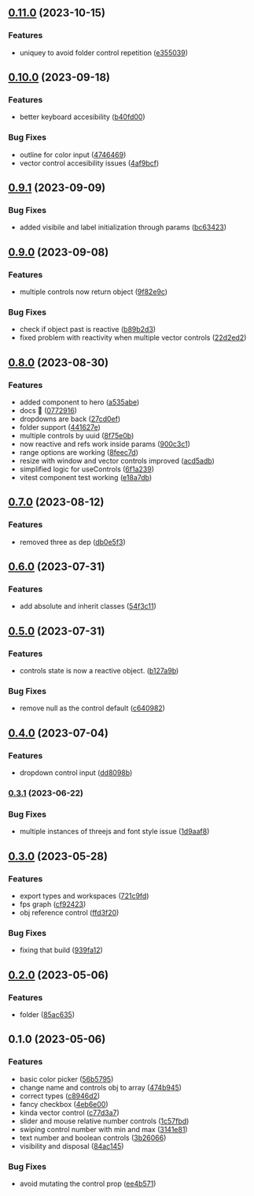 

## [0.11.0](https://github.com/Tresjs/leches/compare/0.10.0...0.11.0) (2023-10-15)


### Features

* uniquey to avoid folder control repetition ([e355039](https://github.com/Tresjs/leches/commit/e355039cb214d80bac94986024965ecb30c87cc1))

## [0.10.0](https://github.com/Tresjs/leches/compare/0.9.1...0.10.0) (2023-09-18)


### Features

* better keyboard accesibility ([b40fd00](https://github.com/Tresjs/leches/commit/b40fd00bd09900552ea1669e79b9feee4152fd27))


### Bug Fixes

* outline for color input ([4746469](https://github.com/Tresjs/leches/commit/47464693059c62e9ff4b1d2b2c1781b68b0a37b4))
* vector control accesibility issues ([4af9bcf](https://github.com/Tresjs/leches/commit/4af9bcf16b72fd336233a43f67245c627dbc9386))

## [0.9.1](https://github.com/Tresjs/leches/compare/0.9.0...0.9.1) (2023-09-09)


### Bug Fixes

* added visibile and label initialization through params ([bc63423](https://github.com/Tresjs/leches/commit/bc634233f2389273cf5c2e6e1e25177460ba5c1e))

## [0.9.0](https://github.com/Tresjs/leches/compare/0.8.0...0.9.0) (2023-09-08)


### Features

* multiple controls now return object ([9f82e9c](https://github.com/Tresjs/leches/commit/9f82e9caf37ced8365a1b356ed5455fb59443e0f))


### Bug Fixes

* check if object past is reactive ([b89b2d3](https://github.com/Tresjs/leches/commit/b89b2d3c3baf45c3960e87c5f3cdfc123146710e))
* fixed problem with reactivity when multiple vector controls ([22d2ed2](https://github.com/Tresjs/leches/commit/22d2ed22e2b6264653efb1610388b62ac35d829d))

## [0.8.0](https://github.com/Tresjs/leches/compare/0.7.0...0.8.0) (2023-08-30)


### Features

* added component to hero ([a535abe](https://github.com/Tresjs/leches/commit/a535abeb3699e448b8b4f5127a7bd5e279977f79))
* docs 🍰 ([0772916](https://github.com/Tresjs/leches/commit/07729164cb567f4fc0adf49e41ca76276995f9b8))
* dropdowns are back ([27cd0ef](https://github.com/Tresjs/leches/commit/27cd0effbadb29d04fb6e270178c407e350f5759))
* folder support ([441627e](https://github.com/Tresjs/leches/commit/441627ebe3f75b1235d55821f24b67e3113fc235))
* multiple controls by uuid ([8f75e0b](https://github.com/Tresjs/leches/commit/8f75e0b40ec8dd391629b300dd2b5e59fcd2db73))
* now reactive and refs work inside params ([900c3c1](https://github.com/Tresjs/leches/commit/900c3c1ab58941437abba70c8fe84204b5cb645f))
* range options are working ([8feec7d](https://github.com/Tresjs/leches/commit/8feec7de13499cce406dbc2ae3135996d22acee3))
* resize with window and vector controls improved ([acd5adb](https://github.com/Tresjs/leches/commit/acd5adb956e0b3cff862e9506662165638381d4d))
* simplified logic for useControls ([6f1a239](https://github.com/Tresjs/leches/commit/6f1a2390e1861baff0caf5a6b374393372808e5b))
* vitest component test working ([e18a7db](https://github.com/Tresjs/leches/commit/e18a7db4ff80cf1a6f7f3865d19234d1ef808a7a))

## [0.7.0](https://github.com/Tresjs/leches/compare/0.6.0...0.7.0) (2023-08-12)


### Features

* removed three as dep ([db0e5f3](https://github.com/Tresjs/leches/commit/db0e5f34f208de97e01ef57300d1519bcdf5916a))

## [0.6.0](https://github.com/Tresjs/leches/compare/0.5.0...0.6.0) (2023-07-31)


### Features

* add absolute and inherit classes ([54f3c11](https://github.com/Tresjs/leches/commit/54f3c11b88291764959f6cfeaa4a09669a6f8cea))

## [0.5.0](https://github.com/Tresjs/leches/compare/0.4.0...0.5.0) (2023-07-31)


### Features

* controls state is now a reactive object. ([b127a9b](https://github.com/Tresjs/leches/commit/b127a9bbb71e7c95dfdaf9c082f9002c285d0fd5))


### Bug Fixes

* remove null as the control default ([c640982](https://github.com/Tresjs/leches/commit/c6409827d9b1b28e39c350dd6bc50afe7ffac53f))

## [0.4.0](https://github.com/Tresjs/leches/compare/0.3.1...0.4.0) (2023-07-04)


### Features

* dropdown control input ([dd8098b](https://github.com/Tresjs/leches/commit/dd8098bd15c1daca7d1aa9932d4edb12f7bea2b7))

### [0.3.1](https://github.com/Tresjs/leches/compare/0.3.0...0.3.1) (2023-06-22)


### Bug Fixes

* multiple instances of threejs and font style issue ([1d9aaf8](https://github.com/Tresjs/leches/commit/1d9aaf88c3060c3642904b79a2538c84d90ad5eb))

## [0.3.0](https://github.com/Tresjs/leches/compare/0.2.0...0.3.0) (2023-05-28)


### Features

* export types and workspaces ([721c9fd](https://github.com/Tresjs/leches/commit/721c9fd4bb859da73602bfc7b1bc17903e4efc01))
* fps graph ([cf92423](https://github.com/Tresjs/leches/commit/cf924237772c3cb9a9a9fc77ee9edd2d7d05ca88))
* obj reference control ([ffd3f20](https://github.com/Tresjs/leches/commit/ffd3f2048ad58f5dd6c6db8f6e925e32cadbcd13))


### Bug Fixes

* fixing that build ([939fa12](https://github.com/Tresjs/leches/commit/939fa12fb28495d31fc6d1271e28ca50fd582356))

## [0.2.0](https://github.com/Tresjs/leches/compare/0.1.0...0.2.0) (2023-05-06)


### Features

* folder ([85ac635](https://github.com/Tresjs/leches/commit/85ac6356dcc1816fa51d4ade97545105a552ef6b))

## 0.1.0 (2023-05-06)


### Features

* basic color picker ([56b5795](https://github.com/Tresjs/leches/commit/56b5795f66cbae0dc61ef260e1a7e6cd7e98239e))
* change name and controls obj to array ([474b945](https://github.com/Tresjs/leches/commit/474b945ecef3f168c44960539d0e2d7b8747c450))
* correct types ([c8946d2](https://github.com/Tresjs/leches/commit/c8946d2611cd87275363372c5427f7cda69fafa6))
* fancy checkbox ([4eb6e00](https://github.com/Tresjs/leches/commit/4eb6e0086c05807bc95b64d1a5eab3a2ac20ca76))
* kinda vector control ([c77d3a7](https://github.com/Tresjs/leches/commit/c77d3a7de06364d69217e916f9b0024beaf2d785))
* slider and mouse relative number controls ([1c57fbd](https://github.com/Tresjs/leches/commit/1c57fbd362f4535249691655adfffd395f8c2deb))
* swiping control number with min and max ([3141e81](https://github.com/Tresjs/leches/commit/3141e81b2d7e9b3e5ddb6c986e15fbac6687c3b2))
* text number and boolean controls ([3b26066](https://github.com/Tresjs/leches/commit/3b260666dcb6bcf4509782e767ff8f7f84833826))
* visibility and disposal ([84ac145](https://github.com/Tresjs/leches/commit/84ac145e8460c67267fe4b0ecc6b0ef4c158823b))


### Bug Fixes

* avoid mutating the control prop ([ee4b571](https://github.com/Tresjs/leches/commit/ee4b571a11f0a3ce7932ece8c678094632a86983))